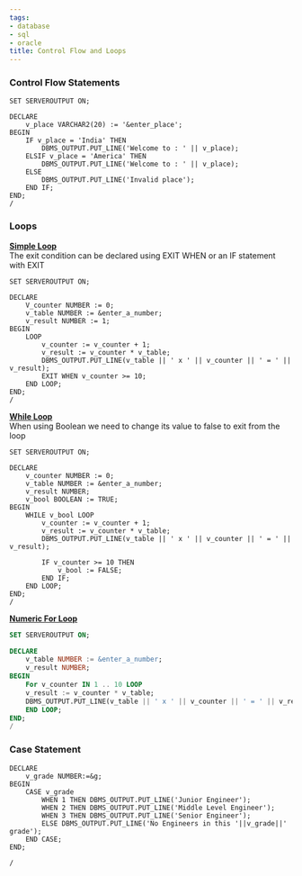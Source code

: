 ```yaml
---
tags:
- database
- sql
- oracle
title: Control Flow and Loops
---
```


### Control Flow Statements

````plsql
SET SERVEROUTPUT ON;

DECLARE
	v_place VARCHAR2(20) := '&enter_place';
BEGIN
	IF v_place = 'India' THEN
		DBMS_OUTPUT.PUT_LINE('Welcome to : ' || v_place);
	ELSIF v_place = 'America' THEN
		DBMS_OUTPUT.PUT_LINE('Welcome to : ' || v_place);
	ELSE
		DBMS_OUTPUT.PUT_LINE('Invalid place');
	END IF;
END;
/
````

### Loops

**<u>Simple Loop</u>**  
The exit condition can be declared using EXIT WHEN or an IF statement with EXIT

````plsql
SET SERVEROUTPUT ON;

DECLARE
	V_counter NUMBER := 0;
	v_table NUMBER := &enter_a_number;
	v_result NUMBER := 1;
BEGIN
	LOOP
		v_counter := v_counter + 1;
		v_result := v_counter * v_table;
		DBMS_OUTPUT.PUT_LINE(v_table || ' x ' || v_counter || ' = ' || v_result);
		EXIT WHEN v_counter >= 10;
	END LOOP;
END;
/
````

**<u>While Loop</u>**  
When using Boolean we need to change its value to false to exit from the loop

````plsql
SET SERVEROUTPUT ON;

DECLARE
	v_counter NUMBER := 0;
	v_table NUMBER := &enter_a_number;
	v_result NUMBER;
	v_bool BOOLEAN := TRUE;
BEGIN
	WHILE v_bool LOOP
		v_counter := v_counter + 1;
		v_result := v_counter * v_table;
		DBMS_OUTPUT.PUT_LINE(v_table || ' x ' || v_counter || ' = ' || v_result);
		
		IF v_counter >= 10 THEN
			v_bool := FALSE;
		END IF;
	END LOOP;
END;
/
````

**<u>Numeric For Loop</u>**

````sql
SET SERVEROUTPUT ON;

DECLARE
	v_table NUMBER := &enter_a_number;
	v_result NUMBER;
BEGIN
	For v_counter IN 1 .. 10 LOOP
	v_result := v_counter * v_table;
	DBMS_OUTPUT.PUT_LINE(v_table || ' x ' || v_counter || ' = ' || v_result);
	END LOOP;
END;
/
````

### Case Statement

````plsql
DECLARE
	v_grade NUMBER:=&g;
BEGIN
	CASE v_grade
		WHEN 1 THEN DBMS_OUTPUT.PUT_LINE('Junior Engineer');
		WHEN 2 THEN DBMS_OUTPUT.PUT_LINE('Middle Level Engineer');
		WHEN 3 THEN DBMS_OUTPUT.PUT_LINE('Senior Engineer');
		ELSE DBMS_OUTPUT.PUT_LINE('No Engineers in this '||v_grade||' grade');
	END CASE;
END;

/
````